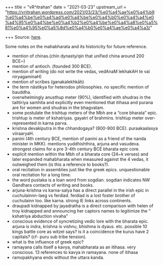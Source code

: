 +++
title = "vR^itrahan"
date = "2021-03-23"
upstream_url = "https://vriitrahan.wordpress.com/2021/03/23/%e0%a4%ae%e0%a4%b9%e0%a4%be%e0%a4%ad%e0%a4%be%e0%a4%b0%e0%a4%a4%e0%a4%95%e0%a4%be%e0%a4%b2%e0%a4%be%e0%a4%a8%e0%a5%81%e0%a4%95%e0%a5%8d%e0%a4%b0%e0%a4%ae%e0%a4%a3/"

+++
Source: [here](https://vriitrahan.wordpress.com/2021/03/23/%e0%a4%ae%e0%a4%b9%e0%a4%be%e0%a4%ad%e0%a4%be%e0%a4%b0%e0%a4%a4%e0%a4%95%e0%a4%be%e0%a4%b2%e0%a4%be%e0%a4%a8%e0%a5%81%e0%a4%95%e0%a5%8d%e0%a4%b0%e0%a4%ae%e0%a4%a3/).

Some notes on the mahabharata and its historicity for future reference.

-   mention of chinas.(chin dynasty/qin that unified china around 200
    BCE\~)
-   mention of antioch. (founded 300 BCE).
-   mention of writing (do not write the vedas, vedAnaM lekhakAH te vai
    niryagaminaH)
-   mention of scribes (ganakalekhkāḥ)
-   the term nāstikya for heterodox philosophies. no specific mention of
    bauddha.
-   overwhelmingly anusthup meter (90%), identified with shudras in the
    taittiriya samhita and explicitly even mentioned that itihasa and
    purana are for women and shudras in the bhagvatam.
-   some postulate the trishtup meters of the Mbh are a “core bharata”
    epic. trishtup is meter of kshatriyas. gayatri of brahmins. trishtup
    meter over-represented in karna parva.
-   krishna devakiputra in the chhandogaya? (800-900 BCE). puraakaalasya
    viiraaryaH.
-   panini (4th century BCE, mention of panini as a friend of the nanda
    minister in MKK). mentions yuddhishthira, arjuna and vasudeva.
    strongest claims for a pre 3-4th century BCE bharata epic core.
-   explicit mention within the Mbh of a bharata core (24\~k verses) and
    later expanded mahabharata when measured against the 4 vedas, it
    outweighed them (is this a reference to books?).
-   oral recitation in assemblies just like the greek epics.
    unquestionable oral recitation for a long time.
-   the word pustaka is a loan word from sogdian. sogdian indicates NW
    Gandhara contacts of writing and books.
-   arjuna-krishna vs karna-salya has a direct parallel in the irish
    epic in cuchulainnn-laeg vs ferdiad. ferdiad is a lost foster
    brother of cuchulainn too. like karna. strong IE links across
    continents.
-   draupadi kidnapped by jayadratha is a direct comparison with helen
    of troy kidnapped and announcing her captors names to legitimize the
    “ kshatriya abduction vivaha”
-   conscious evidence of syncretizing vedic lore with the bharata epic.
    arjuna is indra, krishna is vishnu, bhishma is dyaus. etc. possible
    10 kings battle core as witzel says? is it a coincidence the kurus
    have 2 capitals? (cf- puru sub tribe tension).
-   what is the influence of greek epic?
-   ramayana calls itself a kavya, mahabharata as an itihasa. very
    conscious. 13 references to kavya in ramayana. none of itihasa
-   ramopakhyana ends without the uttara kanda.

